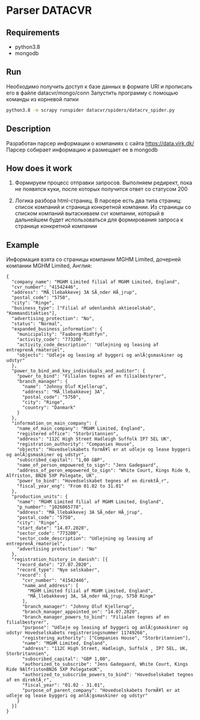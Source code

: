# Parser DATACVR

## Requirements
- python3.8
- mongodb

## Run
Необходимо получить доступ к базе данных в формате URI и прописать его в файле datacvr/mongo/conn
Запустить программу с помощью команды из корневой папки 
```bash
python3.8 -m scrapy runspider datacvr/spiders/datacrv_spider.py
```

## Description
Разработан парсер информации о компаниях с сайта https://data.virk.dk/
Парсер собирает информацию и размещает ее в mongodb

## How does it work

1) Формируем процесс отправки запросов. Выполняем редирект, пока не появятся куки, 
после которых получится ответ со статусом 200

2) Логика разбора html-страниц. В парсере есть два типа страниц: список компаний и
страница конкретной компании. Из страницы со списком компаний вытаскиваем cvr
компании, который в дальнейшем будет использоваться для формирования запроса к странице конкретной компании

## Example
Информация взята со страницы компании MGHM Limited, дочерней компании MGHM Limited, Англия:
```
{
  "company_name": "MGHM Limited filial af MGHM Limited, England",
  "cvr_number": "41542446",
  "address": "MÃ¸llebakkevej 3A SÃ¸nder HÃ¸jrup",
  "postal_code": "5750",
  "city": "Ringe",
  "business_type": ["Filial af udenlandsk aktieselskab", "Kommanditakties"],
  "advertising_protection": "No",
  "status": "Normal",
  "expanded_business_information": {
    "municipality": "Faaborg-Midtfyn",
    "activity_code": "773200",
    "activity_code_description": "Udlejning og leasing af entreprenÃ¸rmateriel",
    "objects": "Udleje og leasing af byggeri og anlÃ¦gsmaskiner og udstyr"
  },
  "power_to_bind_and_key_individuals_and_auditor": {
    "power_to_bind": "Filialen tegnes af en filialbestyrer",
    "branch_manager": {
      "name": "Johnny Oluf Kjellerup",
      "address": "MÃ¸llebakkevej 3A",
      "postal_code": "5750",
      "city": "Ringe",
      "country": "Danmark"
    }
  },
  "information_on_main_company": {
    "name_of_main_company": "MGHM Limited, England",
    "registered office": "Storbritannien",
    "address": "112C High Street Hadleigh Suffolk IP7 5EL UK",
    "registration_authority": "Companies House",
    "objects": "Hovedselskabets formÃ¥l er at udleje og lease byggeri og anlÃ¦gsmaskiner og udstyr",
    "subscribed_capital": "1,00 GBP",
    "name_of_person_empowered_to_sign": "Jens Gadegaard",
    "address_of_peron_empowered_to_sign": "White Court, Kings Ride 9, Alfriston, BN26 5XP Polegate, UK",
    "power_to_bind": "Hovedselskabet tegnes af en direktÃ¸r",
    "fiscal_year_eng": "From 01.02 to 31.01"
  },
  "production_units": {
    "name": "MGHM Limited filial af MGHM Limited, England",
    "p_number": "1026065778",
    "address": "MÃ¸llebakkevej 3A SÃ¸nder HÃ¸jrup",
    "postal_code": "5750",
    "city": "Ringe",
    "start_date": "14.07.2020",
    "sector_code": "773200",
    "sector_code_description": "Udlejning og leasing af entreprenÃ¸rmateriel",
    "advertising protection": "No"
  },
  "registration_history_in_danish": [{
    "record_date": "27.07.2020",
    "record_type": "Nye selskaber",
    "record": {
      "cvr_number": "41542446",
      "name_and_address": [
        "MGHM Limited filial af MGHM Limited, England",
        "MÃ¸llebakkevej 3A, SÃ¸nder HÃ¸jrup, 5750 Ringe"
      ],
      "branch_manager": "Johnny Oluf Kjellerup",
      "branch_manager_appointed_on": "14.07.2020",
      "branch_manager_powers_to_bind": "Filialen tegnes af en filialbestyrer",
      "purpose": "Udleje og leasing af byggeri og anlÃ¦gsmaskiner og udstyr Hovedselskabets registreringsnummer 11749266",
      "registering_authority": ["Companies House", "Storbritannien"],
      "name": "MGHM Limited, England",
      "address": "112C High Street, Hadleigh, Suffolk , IP7 5EL, UK, Storbritannien",
      "subscribed_capital": "GBP 1,00",
      "authorized_to_subscribe": "Jens Gadegaard, White Court, Kings Ride 9AlfristonBN26 5XP PolegateUK",
      "authorized_to_subscribe_powers_to_bind": "Hovedselskabet tegnes af en direktÃ¸r",
      "fiscal_year": "01.02 - 31.01",
      "purpose_of_parent_company": "Hovedselskabets formÃ¥l er at udleje og lease byggeri og anlÃ¦gsmaskiner og udstyr"
    }
  }]
}
```
